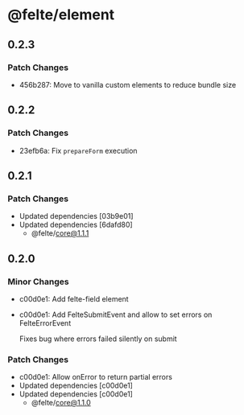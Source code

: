 # @felte/element

## 0.2.3

### Patch Changes

- 456b287: Move to vanilla custom elements to reduce bundle size

## 0.2.2

### Patch Changes

- 23efb6a: Fix `prepareForm` execution

## 0.2.1

### Patch Changes

- Updated dependencies [03b9e01]
- Updated dependencies [6dafd80]
  - @felte/core@1.1.1

## 0.2.0

### Minor Changes

- c00d0e1: Add felte-field element
- c00d0e1: Add FelteSubmitEvent and allow to set errors on FelteErrorEvent

  Fixes bug where errors failed silently on submit

### Patch Changes

- c00d0e1: Allow onError to return partial errors
- Updated dependencies [c00d0e1]
- Updated dependencies [c00d0e1]
  - @felte/core@1.1.0
